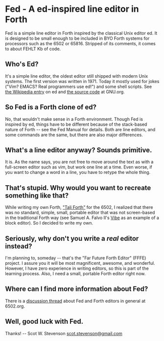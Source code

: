 # Fed - A ed-inspired line editor in Forth 

Fed is a simple line editor in Forth inspired by the classical Unix editor ed.
It is designed to be small enough to be included in BYO Forth systems for
processors such as the 6502 or 65816. Stripped of its comments, it comes to
about FEHLT Kb of code.  

## Who's Ed? 

It's a simple line editor, the oldest editor still shipped with modern Unix
systems. The first version was written in 1971. Today it mostly used for jokes
("Vim? EMACS? Real programmers use ed!") and some shell scripts. See [the
Wikipedia entry](https://en.wikipedia.org/wiki/Ed_(text_editor)) on ed and [the
source code](http://www.gnu.org/software/ed/) at GNU.org. 

## So Fed is a Forth clone of ed? 

No, that wouldn't make sense in a Forth environment. Though Fed is inspired by
ed, things have to be different because of the stack-based nature of Forth --
see the Fed Manual for details. Both are line editors, and some commands are the
same, but there are also major differences.


## What's a line editor anyway? Sounds primitive.

It is. As the name says, you are not free to move around the text as with a
full-screen editor such as vim, but work one line at a time. Even worse, 
if you want to change a word in a line, you have to retype the whole thing.


## That's stupid. Why would you want to recreate something like that?

While writing my own Forth, ["Tali Forth"](https://github.com/scotws/TaliForth)
for the 6502, I realized that there was no standard, simple, small, portable
editor that was not screen-based in the traditional Forth way (see Samuel A.
Falvo II's [Vibe](http://kestrelcomputer.github.io/kestrel/2016/03/29/vibe-2.2)
as an example of a block editor). So I decided to write my own.

## Seriously, why don't you write a _real_ editor instead?

I'm planning to, someday -- that's the "Far Future Forth Editor" (FFFE) project.
I assure you it will be most magnificent, awesome, and wonderful. However, I
have zero experience in writing editors, so this is part of the learning
process. Also, I need a small, portable Forth editor right now. 

## Where can I find more information about Fed?

There is a [discussion thread](http://forum.6502.org/viewtopic.php?f=9&t=3375) 
about Fed and Forth editors in general at 6502.org.

## Well, good luck with Fed.

Thanks! -- Scot W. Stevenson <scot.stevenson@gmail.com>
